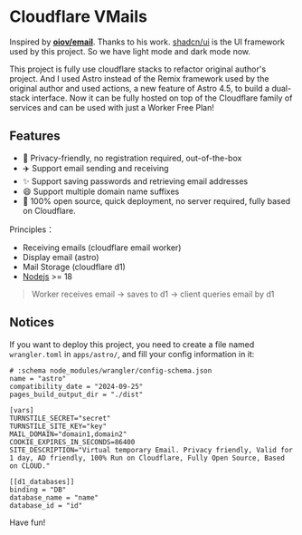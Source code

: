 # Cloudflare VMails

Inspired by **[oiov/email](https://github.com/oiov/vmail)**. Thanks to his work.
[shadcn/ui](https://github.com/shadcn/ui) is the UI framework used by this project. So we have light mode and dark mode now.

This project is fully use cloudflare stacks to refactor original author's project. And I used Astro instead of the Remix framework used by the original author and used actions, a new feature of Astro 4.5, to build a dual-stack interface. Now it can be fully hosted on top of the Cloudflare family of services and can be used with just a Worker Free Plan!

## Features

- 🎯 Privacy-friendly, no registration required, out-of-the-box
- ✈️ Support email sending and receiving
- ✨ Support saving passwords and retrieving email addresses
- 😄 Support multiple domain name suffixes
- 🚀 100% open source, quick deployment, no server required, fully based on Cloudflare.

Principles：

- Receiving emails (cloudflare email worker)
- Display email (astro)
- Mail Storage (cloudflare d1)
- [Nodejs](https://nodejs.org) >= 18

> Worker receives email -> saves to d1 -> client queries email by d1

## Notices

If you want to deploy this project, you need to create a file named `wrangler.toml` in `apps/astro/`, and fill your config information in it:

```t
# :schema node_modules/wrangler/config-schema.json
name = "astro"
compatibility_date = "2024-09-25"
pages_build_output_dir = "./dist"

[vars]
TURNSTILE_SECRET="secret"
TURNSTILE_SITE_KEY="key"
MAIL_DOMAIN="domain1,domain2"
COOKIE_EXPIRES_IN_SECONDS=86400
SITE_DESCRIPTION="Virtual temporary Email. Privacy friendly, Valid for 1 day, AD friendly, 100% Run on Cloudflare, Fully Open Source, Based on CLOUD."

[[d1_databases]]
binding = "DB"
database_name = "name"
database_id = "id"
```

Have fun!
